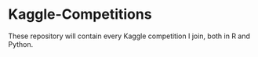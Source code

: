 # Kaggle-Competitions
These repository will contain every Kaggle competition I join, both in R and Python.
